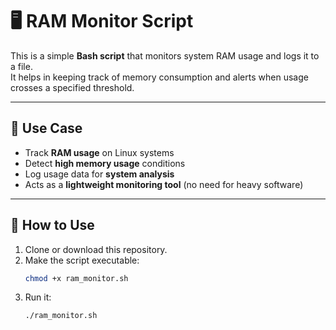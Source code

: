 # 🖥️ RAM Monitor Script

This is a simple **Bash script** that monitors system RAM usage and logs it to a file.  
It helps in keeping track of memory consumption and alerts when usage crosses a specified threshold.

---

## 📌 Use Case
- Track **RAM usage** on Linux systems
- Detect **high memory usage** conditions
- Log usage data for **system analysis**
- Acts as a **lightweight monitoring tool** (no need for heavy software)

---

## 🚀 How to Use
1. Clone or download this repository.
2. Make the script executable:
   ```bash
   chmod +x ram_monitor.sh
3. Run it:
   ```bash
   ./ram_monitor.sh